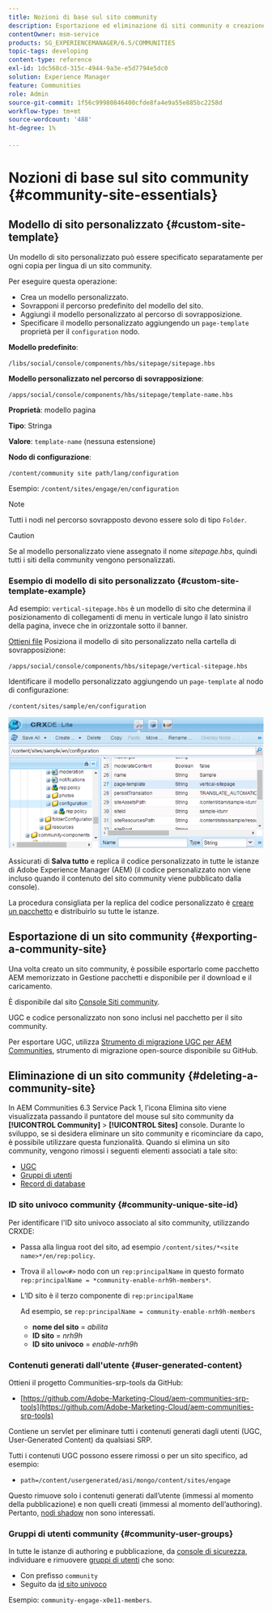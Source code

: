 ```yaml
---
title: Nozioni di base sul sito community
description: Esportazione ed eliminazione di siti community e creazione di modelli di sito personalizzati
contentOwner: msm-service
products: SG_EXPERIENCEMANAGER/6.5/COMMUNITIES
topic-tags: developing
content-type: reference
exl-id: 1dc568cd-315c-4944-9a3e-e5d7794e5dc0
solution: Experience Manager
feature: Communities
role: Admin
source-git-commit: 1f56c99980846400cfde8fa4e9a55e885bc2258d
workflow-type: tm+mt
source-wordcount: '488'
ht-degree: 1%

---
```


# Nozioni di base sul sito community {#community-site-essentials}

## Modello di sito personalizzato {#custom-site-template}

Un modello di sito personalizzato può essere specificato separatamente per ogni copia per lingua di un sito community.

Per eseguire questa operazione:

* Crea un modello personalizzato.
* Sovrapponi il percorso predefinito del modello del sito.
* Aggiungi il modello personalizzato al percorso di sovrapposizione.
* Specificare il modello personalizzato aggiungendo un `page-template` proprietà per il `configuration` nodo.

**Modello predefinito**:

`/libs/social/console/components/hbs/sitepage/sitepage.hbs`

**Modello personalizzato nel percorso di sovrapposizione**:

`/apps/social/console/components/hbs/sitepage/template-name.hbs`

**Proprietà**: modello pagina

**Tipo**: Stringa

**Valore**: `template-name` (nessuna estensione)

**Nodo di configurazione**:

`/content/community site path/lang/configuration`

Esempio: `/content/sites/engage/en/configuration`

>[!NOTE]
>
>Tutti i nodi nel percorso sovrapposto devono essere solo di tipo `Folder`.

>[!CAUTION]
>
>Se al modello personalizzato viene assegnato il nome *sitepage.hbs*, quindi tutti i siti della community vengono personalizzati.

### Esempio di modello di sito personalizzato {#custom-site-template-example}

Ad esempio: `vertical-sitepage.hbs` è un modello di sito che determina il posizionamento di collegamenti di menu in verticale lungo il lato sinistro della pagina, invece che in orizzontale sotto il banner.

[Ottieni file](assets/vertical-sitepage.hbs)
Posiziona il modello di sito personalizzato nella cartella di sovrapposizione:

`/apps/social/console/components/hbs/sitepage/vertical-sitepage.hbs`

Identificare il modello personalizzato aggiungendo un `page-template` al nodo di configurazione:

`/content/sites/sample/en/configuration`

![crxde-siteconfiguration](assets/crxde-siteconfiguration.png)

Assicurati di **Salva tutto** e replica il codice personalizzato in tutte le istanze di Adobe Experience Manager (AEM) (il codice personalizzato non viene incluso quando il contenuto del sito community viene pubblicato dalla console).

La procedura consigliata per la replica del codice personalizzato è [creare un pacchetto](../../help/sites-administering/package-manager.md#creating-a-new-package) e distribuirlo su tutte le istanze.

## Esportazione di un sito community {#exporting-a-community-site}

Una volta creato un sito community, è possibile esportarlo come pacchetto AEM memorizzato in Gestione pacchetti e disponibile per il download e il caricamento.

È disponibile dal sito [Console Siti community](sites-console.md#exporting-the-site).

UGC e codice personalizzato non sono inclusi nel pacchetto per il sito community.

Per esportare UGC, utilizza [Strumento di migrazione UGC per AEM Communities](https://github.com/Adobe-Marketing-Cloud/aem-communities-ugc-migration), strumento di migrazione open-source disponibile su GitHub.

## Eliminazione di un sito community {#deleting-a-community-site}

In AEM Communities 6.3 Service Pack 1, l’icona Elimina sito viene visualizzata passando il puntatore del mouse sul sito community da **[!UICONTROL Community]** > **[!UICONTROL Sites]** console. Durante lo sviluppo, se si desidera eliminare un sito community e ricominciare da capo, è possibile utilizzare questa funzionalità. Quando si elimina un sito community, vengono rimossi i seguenti elementi associati a tale sito:

* [UGC](#user-generated-content)
* [Gruppi di utenti](#community-user-groups)
* [Record di database](#database-records)

### ID sito univoco community {#community-unique-site-id}

Per identificare l&#39;ID sito univoco associato al sito community, utilizzando CRXDE:

* Passa alla lingua root del sito, ad esempio `/content/sites/*<site name>*/en/rep:policy`.

* Trova il `allow<#>` nodo con un `rep:principalName` in questo formato `rep:principalName = *community-enable-nrh9h-members*`.

* L’ID sito è il terzo componente di `rep:principalName`

  Ad esempio, se `rep:principalName = community-enable-nrh9h-members`

   * **nome del sito** = *abilita*
   * **ID sito** = *nrh9h*
   * **ID sito univoco** = *enable-nrh9h*

### Contenuti generati dall&#39;utente {#user-generated-content}

Ottieni il progetto Communities-srp-tools da GitHub:

* [https://github.com/Adobe-Marketing-Cloud/aem-communities-srp-tools](https://github.com/Adobe-Marketing-Cloud/aem-communities-srp-tools)

Contiene un servlet per eliminare tutti i contenuti generati dagli utenti (UGC, User-Generated Content) da qualsiasi SRP.

Tutti i contenuti UGC possono essere rimossi o per un sito specifico, ad esempio:

* `path=/content/usergenerated/asi/mongo/content/sites/engage`

Questo rimuove solo i contenuti generati dall’utente (immessi al momento della pubblicazione) e non quelli creati (immessi al momento dell’authoring). Pertanto, [nodi shadow](srp.md#shadownodes) non sono interessati.

### Gruppi di utenti community {#community-user-groups}

In tutte le istanze di authoring e pubblicazione, da [console di sicurezza](../../help/sites-administering/security.md), individuare e rimuovere [gruppi di utenti](users.md) che sono:

* Con prefisso `community`
* Seguito da [id sito univoco](#community-unique-site-id)

Esempio: `community-engage-x0e11-members`.
